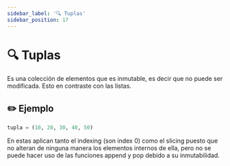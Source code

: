 ```yaml
---
sidebar_label: '🔍 Tuplas'
sidebar_position: 17
---
```


# 🔍 Tuplas

Es una colección de elementos que es inmutable, es decir que no puede ser modificada. Esto en contraste con las listas.

## ✏️ Ejemplo

```python title="Ejemplo de una tupla"
tupla = (10, 20, 30, 40, 50)
```

En estas aplican tanto el indexing (son index 0) como el slicing puesto que no alteran de ninguna manera los elementos internos de ella, pero no se puede hacer uso de las funciones append y pop debido a su inmutabilidad.
